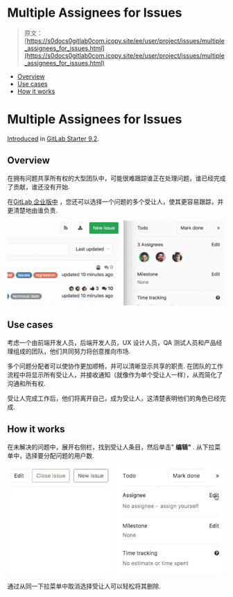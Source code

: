 # Multiple Assignees for Issues

> 原文：[https://s0docs0gitlab0com.icopy.site/ee/user/project/issues/multiple_assignees_for_issues.html](https://s0docs0gitlab0com.icopy.site/ee/user/project/issues/multiple_assignees_for_issues.html)

*   [Overview](#overview)
*   [Use cases](#use-cases)
*   [How it works](#how-it-works)

# Multiple Assignees for Issues[](#multiple-assignees-for-issues-starter "Permalink")

[Introduced](https://gitlab.com/gitlab-org/gitlab/-/issues/1904) in [GitLab Starter 9.2](https://about.gitlab.com/releases/2017/05/22/gitlab-9-2-released/#multiple-assignees-for-issues).

## Overview[](#overview "Permalink")

在拥有问题共享所有权的大型团队中，可能很难跟踪谁正在处理问题，谁已经完成了贡献，谁还没有开始.

在[GitLab 企业版中](https://about.gitlab.com/pricing/) ，您还可以选择一个问题的多个受让人，使其更容易跟踪，并更清楚地由谁负责.

[![multiple assignees for issues](img/d0707d7a1f822105efb120e442c32246.png)](img/multiple_assignees_for_issues.png)

## Use cases[](#use-cases "Permalink")

考虑一个由前端开发人员，后端开发人员，UX 设计人员，QA 测试人员和产品经理组成的团队，他们共同努力将创意推向市场.

多个问题分配者可以使协作更加顺畅，并可以清晰显示共享的职责. 在团队的工作流程中将显示所有受让人，并接收通知（就像作为单个受让人一样），从而简化了沟通和所有权.

受让人完成工作后，他们将离开自己，成为受让人，这清楚表明他们的角色已经完成.

## How it works[](#how-it-works "Permalink")

在未解决的问题中，展开右侧栏，找到受让人条目，然后单击" **编辑"** . 从下拉菜单中，选择要分配问题的用户数.

[![adding multiple assignees](img/9149638f26311ced385bcc879401a8fd.png)](img/multiple_assignees.gif)

通过从同一下拉菜单中取消选择受让人可以轻松将其删除.